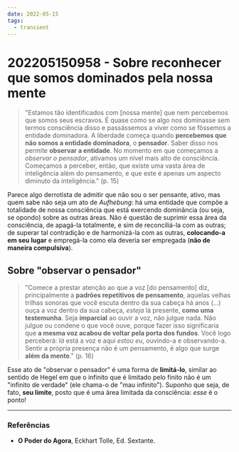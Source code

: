 ```yaml
---
date: 2022-05-15
tags:
  - transient
---
```

# 202205150958 - Sobre reconhecer que somos dominados pela nossa mente
> "Estamos tão identificados com [nossa mente] que nem percebemos que somos seus escravos. É quase como se algo nos dominasse sem termos consciência disso e passássemos a viver como se fôssemos a entidade dominadora. A liberdade começa quando **percebemos que não somos a entidade dominadora**, o **pensador**. Saber disso nos permite **observar a entidade**. No momento em que começamos a *observar o pensador*, ativamos um nível mais alto de consciência. Começamos a perceber, então, que existe uma vasta área de inteligência além do pensamento, e que este é apenas um aspecto diminuto da inteligência." (p. 15)

Parece algo derrotista de admitir que não sou o ser pensante, ativo, mas quem sabe não seja um ato de *Aufhebung*: há uma entidade que compõe a totalidade de nossa consciência que está exercendo dominância (ou seja, se opondo) sobre as outras áreas. Não é questão de suprimir essa área da consciência, de apagá-la totalmente, e sim de reconciliá-la com as outras; de superar tal contradição e de harmonizá-la com as outras, **colocando-a em seu lugar** e empregá-la como ela deveria ser empregada (**não de maneira compulsiva**). 

## Sobre "observar o pensador"
> "Comece a prestar atenção ao que a voz [do pensamento] diz, principalmente a **padrões repetitivos de pensamento**, aquelas velhas trilhas sonoras que você escuta dentro da sua cabeça há anos (...) ouça a voz dentro da sua cabeça, *esteja* lá presente, **como uma testemunha**.
> Seja **imparcial** ao ouvir a voz, não julgue nada. Não julgue ou condene o que você ouve, porque fazer isso significaria que **a mesma voz acabou de voltar pela porta dos fundos**. Você logo perceberá: *lá* está a voz e aqui *estou eu*, ouvindo-a e observando-a. Sentir a própria presença não é um pensamento, é algo que surge **além da mente**." (p. 16)

Esse ato de "observar o pensador" é uma forma de **limitá-lo**, similar ao sentido de Hegel em que o infinito que é limitado pelo finito não é um "infinito de verdade" (ele chama-o de "mau infinito"). Suponho que seja, de fato, **seu limite**, posto que é uma área limitada da consciência: *esse* é o ponto!


---
### Referências
- **O Poder do Agora**, Eckhart Tolle, Ed. Sextante.